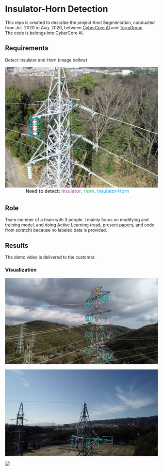 # Insulator-Horn Detection

This repo is created to describe the project Knot Segmentation, conducted from Jul. 2020 to Aug. 2020, between [CyberCore AI](https://cybercore.co.jp/) and [TerraDrone](https://www.terra-drone.net/global/) <br/>
The code is belongs into CyberCore AI.
## Requirements <br/>
Detect Insulator and Horn (image bellow) <br/>
<p float="left">
  <img src="imgs/requirement.jpg" width="800" /> 
</p>

## Role
Team member of a team with 3 people. I mainly focus on modifying and training model, and doing Active Learning (read, present papers, and code from scratch) because no labeled data is provided.
## Results
The demo video is delivered to the customer.
### Visualization
<p float="left">
  <img src="imgs/result_1.jpg" width="800" />
</p>
<p float="left">
  <img src="imgs/result_2.jpg" width="800" />
</p>
<p float="left">
  <img src="imgs/result_3.jpg" width="800" />
</p>
